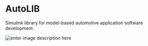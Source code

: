 # AutoLIB
Simulink library for model-based automotive application software development.

![enter image description here](https://i.imgur.com/YvOADT4.png)

